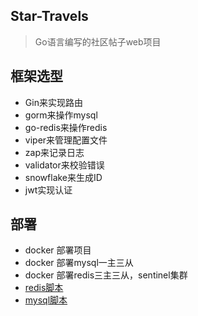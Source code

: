 ## Star-Travels
> Go语言编写的社区帖子web项目


## 框架选型
* Gin来实现路由
* gorm来操作mysql
* go-redis来操作redis
* viper来管理配置文件
* zap来记录日志
* validator来校验错误
* snowflake来生成ID
* jwt实现认证

## 部署
* docker 部署项目
* docker 部署mysql一主三从
* docker 部署redis三主三从，sentinel集群 
* [redis脚本](https://www.zhugeqing.top/docker/docker-redis/)
* [mysql脚本](https://www.zhugeqing.top/docker/docker-mysql/)